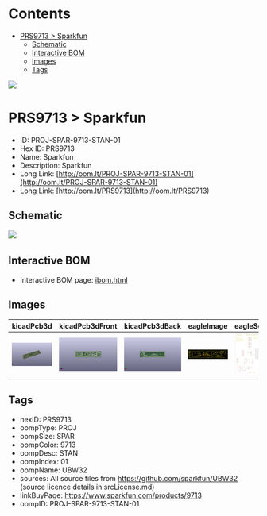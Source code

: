 



Contents
========

* [PRS9713 > Sparkfun](#prs9713--sparkfun)
	* [Schematic](#schematic)
	* [Interactive BOM](#interactive-bom)
	* [Images](#images)
	* [Tags](#tags)
  
![][im]
# PRS9713 > Sparkfun

- ID: PROJ-SPAR-9713-STAN-01
- Hex ID: PRS9713
- Name: Sparkfun
- Description: Sparkfun
- Long Link: [http://oom.lt/PROJ-SPAR-9713-STAN-01](http://oom.lt/PROJ-SPAR-9713-STAN-01)
- Long Link: [http://oom.lt/PRS9713](http://oom.lt/PRS9713)

## Schematic
  
![][schem]
## Interactive BOM

- Interactive BOM page: [ibom.html](https://htmlpreview.github.io/?https://github.com/oomlout/oomlout_OOMP_projects/blob/main/PROJ-SPAR-9713-STAN-01/kicad/bom/ibom.html)

## Images
  
  

|kicadPcb3d|kicadPcb3dFront|kicadPcb3dBack|eagleImage|eagleSchemImage|
| :---: | :---: | :---: | :---: | :---: |
|[![kicadPcb3d](kicadPcb3d_140.png)](kicadPcb3d.png)|[![kicadPcb3dFront](kicadPcb3dFront_140.png)](kicadPcb3dFront.png)|[![kicadPcb3dBack](kicadPcb3dBack_140.png)](kicadPcb3dBack.png)|[![eagleImage](eagleImage_140.png)](eagleImage.png)|[![eagleSchemImage](eagleSchemImage_140.png)](eagleSchemImage.png)|

## Tags

- hexID: PRS9713
- oompType: PROJ
- oompSize: SPAR
- oompColor: 9713
- oompDesc: STAN
- oompIndex: 01
- oompName: UBW32
- sources: All source files from https://github.com/sparkfun/UBW32 (source licence details in srcLicense.md)
- linkBuyPage: https://www.sparkfun.com/products/9713
- oompID: PROJ-SPAR-9713-STAN-01



[im]: kicadPcb3d_450.png
[schem]: eagleSchemImage.png
